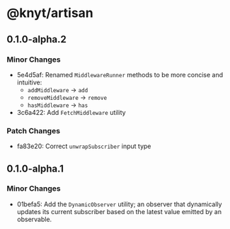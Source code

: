# @knyt/artisan

## 0.1.0-alpha.2

### Minor Changes

- 5e4d5af: Renamed `MiddlewareRunner` methods to be more concise and intuitive:
  - `addMiddleware` -> `add`
  - `removeMiddleware` -> `remove`
  - `hasMiddleware` -> `has`
- 3c6a422: Add `FetchMiddleware` utility

### Patch Changes

- fa83e20: Correct `unwrapSubscriber` input type

## 0.1.0-alpha.1

### Minor Changes

- 01befa5: Add the `DynamicObserver` utility; an observer that dynamically updates its current subscriber based on the latest value emitted by an observable.
